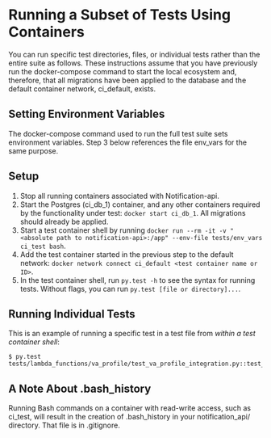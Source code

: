 # Running a Subset of Tests Using Containers

You can run specific test directories, files, or individual tests rather than the entire suite as follows.  These instructions assume that you have previously run the docker-compose command to start the local ecosystem and, therefore, that all migrations have been applied to the database and the default container network, ci_default, exists.

## Setting Environment Variables

The docker-compose command used to run the full test suite sets environment variables.  Step 3 below references the file env_vars for the same purpose.

## Setup

1. Stop all running containers associated with Notification-api.
2. Start the Postgres (ci_db_1) container, and any other containers required by the functionality under test: `docker start ci_db_1`.  All migrations should already be applied.
3. Start a test container shell by running `docker run --rm -it -v "<absolute path to notification-api>:/app" --env-file tests/env_vars ci_test bash`.
4. Add the test container started in the previous step to the default network: `docker network connect ci_default <test container name or ID>`.
5. In the test container shell, run `py.test -h` to see the syntax for running tests.  Without flags, you can run `py.test [file or directory]...`.

## Running Individual Tests

This is an example of running a specific test in a test file from *within a test container shell*:

```
$ py.test tests/lambda_functions/va_profile/test_va_profile_integration.py::test_va_profile_cache_exists
```

## A Note About .bash_history

Running Bash commands on a container with read-write access, such as ci_test, will result in the creation of .bash_history in your notification_api/ directory.  That file is in .gitignore.
